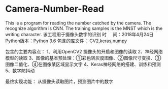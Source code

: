 # Camera-Number-Read
This is a program for reading the number catched by the camera. The recognize algorithm is CNN. The training samples is the MNST which is the writing character.
该工程用于摄像头数字的识别
时      间：2018年4月24日
Python版本：Python 3.6
包含的库文件： CV2,keras,numpy

包含的主要内容点：
1、利用OpenCV2 摄像头的开启和图像的读取
2、神经网络模型的读取
3、图像的基本预处理：①彩色转灰度图像、②图像尺寸变换、③图像二值化、④在图像某区域显示文字
4、Keras神经网络的搭建、训练和预测
5、数字防抖动

最终实现功能：
从摄像头读取图片，预测图片中的数字
